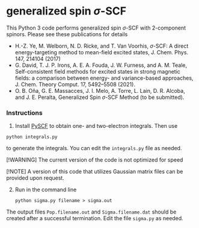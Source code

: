 # generalized spin $\sigma$-SCF
This Python 3 code performs generalized spin $\sigma$-SCF with 2-component spinors. 
Please see these publications for details
+ H.-Z. Ye, M. Welborn, N. D. Ricke, and T. Van Voorhis, $\sigma$-SCF: A direct energy-targeting
method to mean-field excited states, J. Chem. Phys. 147, 214104 (2017)
+ G. David, T. J. P. Irons, A. E. A. Fouda, J. W. Furness, and A. M. Teale, Self-consistent
field methods for excited states in strong magnetic fields: a comparison between energy-
and variance-based approaches, J. Chem. Theory Comput. 17, 5492–5508 (2021).
+ O. B. Oña, G. E. Massacces, J. I. Melo, A. Torre, L. Lain, D. R. Alcoba, and
  J. E. Peralta, Generalized Spin $\sigma$-SCF Method (to be submitted).

### Instructions  
1) Install [PySCF](https://pyscf.org) to obtain one- and two-electron integrals.
Then use
```
python integrals.py
```
to generate the integrals. You can edit the `integrals.py` file as needed.

[!WARNING]
The current version of the code is not optimized for speed

[!NOTE] A version of this code that utilizes Gaussian matrix files can be provided upon request.

2) Run in the command line
   ```
   python sigma.py filename > sigma.out
   ```
The output files `Pop.filename.out`  and `Sigma.filename.dat` should be created after a successful termination.
Edit the file `sigma.py` as needed.

